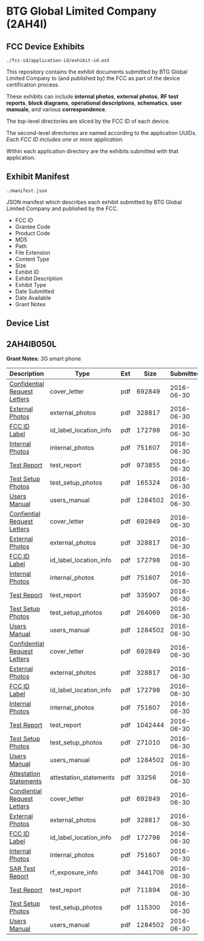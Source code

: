 # BTG Global Limited Company (2AH4I)
## FCC Device Exhibits

```
./fcc-id/application-id/exhibit-id.ext
```

This repository contains the exhibit documents submitted by BTG Global Limited Company to (and published by) the FCC as part of the device certification process.

These exhibits can include **internal photos**, **external photos**, **RF test reports**, **block diagrams**, **operational descriptions**, **schematics**, **user manuals**, and various **correspondence**.

The top-level directories are sliced by the FCC ID of each device.

The second-level directories are named according to the application UUIDs. *Each FCC ID includes one or more application.*

Within each application directory are the exhibits submitted with that application. 

## Exhibit Manifest

```
./manifest.json
```

JSON manifest which describes each exhibit submitted by BTG Global Limited Company and published by the FCC.

- FCC ID
- Grantee Code
- Product Code
- MD5
- Path
- File Extension
- Content Type
- Size
- Exhibit ID
- Exhibit Description
- Exhibit Type
- Date Submitted
- Date Available
- Grant Notes

## Device List
## 2AH4IB050L
**Grant Notes:** 3G smart phone

| Description | Type | Ext | Size | Submitted | Available |
| ----------- | ---- | --- | ---- | --------- | --------- |
| [Confidential Request Letters](2AH4IB050L/37f196a1afe37c07cd4c56f6b6997852/3047215.pdf) | cover_letter | pdf | 692849 | 2016-06-30 | 2016-06-30 |
| [External Photos](2AH4IB050L/37f196a1afe37c07cd4c56f6b6997852/3047216.pdf) | external_photos | pdf | 328817 | 2016-06-30 | 2016-06-30 |
| [FCC ID Label](2AH4IB050L/37f196a1afe37c07cd4c56f6b6997852/3047217.pdf) | id_label_location_info | pdf | 172798 | 2016-06-30 | 2016-06-30 |
| [Internal Photos](2AH4IB050L/37f196a1afe37c07cd4c56f6b6997852/3047218.pdf) | internal_photos | pdf | 751607 | 2016-06-30 | 2016-06-30 |
| [Test Report](2AH4IB050L/37f196a1afe37c07cd4c56f6b6997852/3047295.pdf) | test_report | pdf | 973855 | 2016-06-30 | 2016-06-30 |
| [Test Setup Photos](2AH4IB050L/37f196a1afe37c07cd4c56f6b6997852/3047296.pdf) | test_setup_photos | pdf | 165324 | 2016-06-30 | 2016-06-30 |
| [Users Manual](2AH4IB050L/37f196a1afe37c07cd4c56f6b6997852/3047226.pdf) | users_manual | pdf | 1284502 | 2016-06-30 | 2016-06-30 |
| [Confiential Request Letters](2AH4IB050L/e944bfb23a4d418af59d7c959da444db/3047215.pdf) | cover_letter | pdf | 692849 | 2016-06-30 | 2016-06-30 |
| [External Photos](2AH4IB050L/e944bfb23a4d418af59d7c959da444db/3047216.pdf) | external_photos | pdf | 328817 | 2016-06-30 | 2016-06-30 |
| [FCC ID Label](2AH4IB050L/e944bfb23a4d418af59d7c959da444db/3047217.pdf) | id_label_location_info | pdf | 172798 | 2016-06-30 | 2016-06-30 |
| [Internal Photos](2AH4IB050L/e944bfb23a4d418af59d7c959da444db/3047218.pdf) | internal_photos | pdf | 751607 | 2016-06-30 | 2016-06-30 |
| [Test Report](2AH4IB050L/e944bfb23a4d418af59d7c959da444db/3047253.pdf) | test_report | pdf | 335907 | 2016-06-30 | 2016-06-30 |
| [Test Setup Photos](2AH4IB050L/e944bfb23a4d418af59d7c959da444db/3047254.pdf) | test_setup_photos | pdf | 264069 | 2016-06-30 | 2016-06-30 |
| [Users Manual](2AH4IB050L/e944bfb23a4d418af59d7c959da444db/3047226.pdf) | users_manual | pdf | 1284502 | 2016-06-30 | 2016-06-30 |
| [Confidential Request Letters](2AH4IB050L/5a4d29c5ae0876a9e9d64679442fe097/3047215.pdf) | cover_letter | pdf | 692849 | 2016-06-30 | 2016-06-30 |
| [External Photos](2AH4IB050L/5a4d29c5ae0876a9e9d64679442fe097/3047216.pdf) | external_photos | pdf | 328817 | 2016-06-30 | 2016-06-30 |
| [FCC ID Label](2AH4IB050L/5a4d29c5ae0876a9e9d64679442fe097/3047217.pdf) | id_label_location_info | pdf | 172798 | 2016-06-30 | 2016-06-30 |
| [Internal Photos](2AH4IB050L/5a4d29c5ae0876a9e9d64679442fe097/3047218.pdf) | internal_photos | pdf | 751607 | 2016-06-30 | 2016-06-30 |
| [Test Report](2AH4IB050L/5a4d29c5ae0876a9e9d64679442fe097/3047263.pdf) | test_report | pdf | 1042444 | 2016-06-30 | 2016-06-30 |
| [Test Setup Photos](2AH4IB050L/5a4d29c5ae0876a9e9d64679442fe097/3047264.pdf) | test_setup_photos | pdf | 271010 | 2016-06-30 | 2016-06-30 |
| [Users Manual](2AH4IB050L/5a4d29c5ae0876a9e9d64679442fe097/3047226.pdf) | users_manual | pdf | 1284502 | 2016-06-30 | 2016-06-30 |
| [Attestation Statements](2AH4IB050L/32df69065382ab6d22ace55bbd41f892/3047214.pdf) | attestation_statements | pdf | 33256 | 2016-06-30 | 2016-06-30 |
| [Condiential Request Letters](2AH4IB050L/32df69065382ab6d22ace55bbd41f892/3047215.pdf) | cover_letter | pdf | 692849 | 2016-06-30 | 2016-06-30 |
| [External Photos](2AH4IB050L/32df69065382ab6d22ace55bbd41f892/3047216.pdf) | external_photos | pdf | 328817 | 2016-06-30 | 2016-06-30 |
| [FCC ID Label](2AH4IB050L/32df69065382ab6d22ace55bbd41f892/3047217.pdf) | id_label_location_info | pdf | 172798 | 2016-06-30 | 2016-06-30 |
| [Internal Photos](2AH4IB050L/32df69065382ab6d22ace55bbd41f892/3047218.pdf) | internal_photos | pdf | 751607 | 2016-06-30 | 2016-06-30 |
| [SAR Test Report](2AH4IB050L/32df69065382ab6d22ace55bbd41f892/3047222.pdf) | rf_exposure_info | pdf | 3441706 | 2016-06-30 | 2016-06-30 |
| [Test Report](2AH4IB050L/32df69065382ab6d22ace55bbd41f892/3047224.pdf) | test_report | pdf | 711894 | 2016-06-30 | 2016-06-30 |
| [Test Setup Photos](2AH4IB050L/32df69065382ab6d22ace55bbd41f892/3047225.pdf) | test_setup_photos | pdf | 115300 | 2016-06-30 | 2016-06-30 |
| [Users Manual](2AH4IB050L/32df69065382ab6d22ace55bbd41f892/3047226.pdf) | users_manual | pdf | 1284502 | 2016-06-30 | 2016-06-30 |
